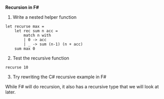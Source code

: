 **Recursion in F#**

1.  Write a nested helper function

```
let recurse max =    
    let rec sum n acc = 
        match n with
        | 0 -> acc
        | _ -> sum (n-1) (n + acc)
    sum max 0

```            

2.  Test the recursive function

```
recurse 10

```
3.  Try rewriting the C# recursive example in F#

While F# will do recursion, it also has a recursive type that we will look at later.



